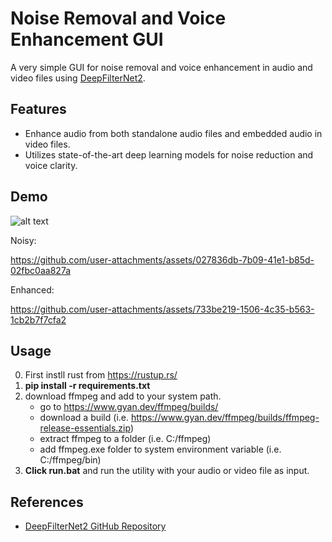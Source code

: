 # Noise Removal and Voice Enhancement GUI

A very simple GUI for noise removal and voice enhancement in audio and video files using [DeepFilterNet2](https://github.com/yuguochencuc/DeepFilterNet2).

## Features

- Enhance audio from both standalone audio files and embedded audio in video files.
- Utilizes state-of-the-art deep learning models for noise reduction and voice clarity.

## Demo
![alt text](demo/image.png)

Noisy: 

https://github.com/user-attachments/assets/027836db-7b09-41e1-b85d-02fbc0aa827a

Enhanced: 

https://github.com/user-attachments/assets/733be219-1506-4c35-b563-1cb2b7f7cfa2



## Usage
0. First instll rust from https://rustup.rs/
1. **pip install -r requirements.txt** 
2. download ffmpeg and add to your system path. 
    - go to https://www.gyan.dev/ffmpeg/builds/
    - download a build (i.e. https://www.gyan.dev/ffmpeg/builds/ffmpeg-release-essentials.zip)
    - extract ffmpeg to a folder (i.e. C:/ffmpeg)
    - add ffmpeg.exe folder to system environment variable (i.e. C:/ffmpeg/bin)
3. **Click run.bat** and run the utility with your audio or video file as input.


## References
- [DeepFilterNet2 GitHub Repository](https://github.com/yuguochencuc/DeepFilterNet2)


